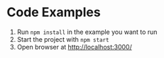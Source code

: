 Code Examples
=============

1. Run `npm install` in the example you want to run
1. Start the project with `npm start`
2. Open browser at [http://localhost:3000/](http://localhost:3000)
